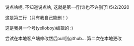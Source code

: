说点啥呢, 不知道说点啥, 这就是第一行(谁也不许删了!)5/2/2020

这是第三行（只有我自己能删！）


这是我另一个号(yelloboy)编辑的 :)

尝试在本地客户端修改然后pull到github...
第二次在本地更改
